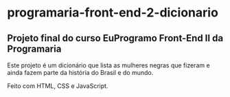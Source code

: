  # programaria-front-end-2-dicionario
 ## Projeto final do curso EuProgramo Front-End II da Programaria

 Este projeto é um dicionário que lista as mulheres negras que fizeram e ainda fazem parte da história do Brasil e do mundo.

 Feito com HTML, CSS e JavaScript.
